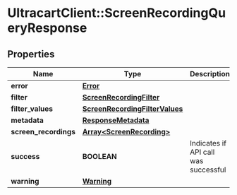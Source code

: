 # UltracartClient::ScreenRecordingQueryResponse

## Properties
Name | Type | Description | Notes
------------ | ------------- | ------------- | -------------
**error** | [**Error**](Error.md) |  | [optional] 
**filter** | [**ScreenRecordingFilter**](ScreenRecordingFilter.md) |  | [optional] 
**filter_values** | [**ScreenRecordingFilterValues**](ScreenRecordingFilterValues.md) |  | [optional] 
**metadata** | [**ResponseMetadata**](ResponseMetadata.md) |  | [optional] 
**screen_recordings** | [**Array&lt;ScreenRecording&gt;**](ScreenRecording.md) |  | [optional] 
**success** | **BOOLEAN** | Indicates if API call was successful | [optional] 
**warning** | [**Warning**](Warning.md) |  | [optional] 


